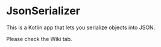 # JsonSerializer
This is a Kotlin app that lets you serialize objects into JSON.

Please check the Wiki tab.


